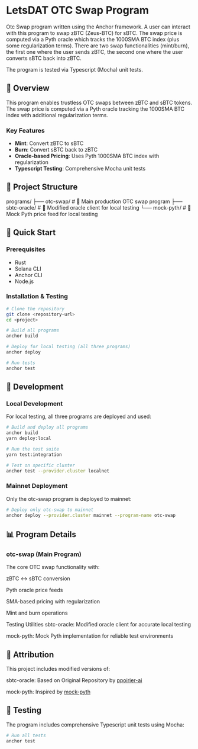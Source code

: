 # LetsDAT OTC Swap Program

Otc Swap program written using the Anchor framework.
A user can interact with this program to swap zBTC (Zeus-BTC) for sBTC. The swap price is computed via a Pyth oracle which tracks the 1000SMA BTC index (plus some regularization terms).
There are two swap functionalities (mint/burn), the first one where the user sends zBTC, the second one where the user converts sBTC back into zBTC.

The program is tested via Typescript (Mocha) unit tests.

## 🎯 Overview

This program enables trustless OTC swaps between zBTC and sBTC tokens. The swap price is computed via a Pyth oracle tracking the 1000SMA BTC index with additional regularization terms.

### Key Features
- **Mint**: Convert zBTC to sBTC
- **Burn**: Convert sBTC back to zBTC  
- **Oracle-based Pricing**: Uses Pyth 1000SMA BTC index with regularization
- **Typescript Testing**: Comprehensive Mocha unit tests

## 📁 Project Structure
programs/
├── otc-swap/ # 🚀 Main production OTC swap program
├── sbtc-oracle/ # 🧪 Modified oracle client for local testing
└── mock-pyth/ # 🧪 Mock Pyth price feed for local testing


## 🚀 Quick Start

### Prerequisites
- Rust
- Solana CLI
- Anchor CLI
- Node.js

### Installation & Testing

```bash
# Clone the repository
git clone <repository-url>
cd <project>

# Build all programs
anchor build

# Deploy for local testing (all three programs)
anchor deploy

# Run tests
anchor test
```

## 🔧 Development

### Local Development
For local testing, all three programs are deployed and used:

```bash
# Build and deploy all programs
anchor build
yarn deploy:local

# Run the test suite
yarn test:integration

# Test on specific cluster
anchor test --provider.cluster localnet
```

### Mainnet Deployment
Only the otc-swap program is deployed to mainnet:

```bash
# Deploy only otc-swap to mainnet
anchor deploy --provider.cluster mainnet --program-name otc-swap
```

## 📊 Program Details
### otc-swap (Main Program)
The core OTC swap functionality with:

zBTC ↔ sBTC conversion

Pyth oracle price feeds

SMA-based pricing with regularization

Mint and burn operations

Testing Utilities
sbtc-oracle: Modified oracle client for accurate local testing

mock-pyth: Mock Pyth implementation for reliable test environments

## 🤝 Attribution
This project includes modified versions of:

sbtc-oracle: Based on Original Repository by [ppoirier-ai](https://github.com/ppoirier-ai/StableBitcoin-PriceOracle)

mock-pyth: Inspired by [mock-pyth](https://github.com/tkkinn/mock-pyth)

## 🧪 Testing
The program includes comprehensive Typescript unit tests using Mocha:

```bash
# Run all tests
anchor test
```
